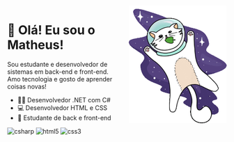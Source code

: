 <img src="banner.gif" width="225px" align="right" >

# 🌌 Olá! Eu sou o Matheus!

Sou estudante e desenvolvedor de sistemas em back-end e front-end. <br>
Amo tecnologia e gosto de aprender coisas novas!

- 👨‍💻 Desenvolvedor .NET com C#
- 💻 Desenvolvedor HTML e CSS
- 📘 Estudante de back e front-end

<div> 
<img src="https://cdn.jsdelivr.net/gh/devicons/devicon/icons/csharp/csharp-original.svg" title="csharp" alt="csharp" width="40" height="40"/>
<img src="https://cdn.jsdelivr.net/gh/devicons/devicon/icons/html5/html5-original.svg" title="html5" alt="html5" width="40" height="40"/>
<img src="https://cdn.jsdelivr.net/gh/devicons/devicon/icons/css3/css3-original.svg" title="css3" alt="css3" width="40" height="40"/>
</div>
